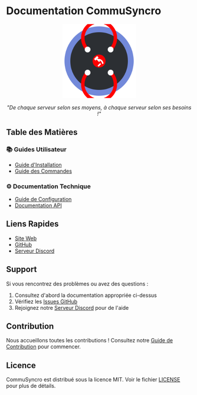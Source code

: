 # Documentation CommuSyncro

<div align="center">
<img src="../assets/logo.svg" alt="Logo CommuSyncro" width="200" height="200"/>

*"De chaque serveur selon ses moyens, à chaque serveur selon ses besoins !"*
</div>

## Table des Matières

### 📚 Guides Utilisateur
- [Guide d'Installation](installation.md)
- [Guide des Commandes](commandes.md)

### ⚙️ Documentation Technique
- [Guide de Configuration](configuration.md)
- [Documentation API](api.md)

## Liens Rapides

- [Site Web](https://commusyncro.com)
- [GitHub](https://github.com/AnARCHIS12/commusyncro)
- [Serveur Discord](https://discord.gg/votre-invite)

## Support

Si vous rencontrez des problèmes ou avez des questions :
1. Consultez d'abord la documentation appropriée ci-dessus
2. Vérifiez les [Issues GitHub](https://github.com/AnARCHIS12/commusyncro/issues)
3. Rejoignez notre [Serveur Discord](https://discord.gg/votre-invite) pour de l'aide

## Contribution

Nous accueillons toutes les contributions ! Consultez notre [Guide de Contribution](../CONTRIBUTING.md) pour commencer.

## Licence

CommuSyncro est distribué sous la licence MIT. Voir le fichier [LICENSE](../LICENSE) pour plus de détails.
